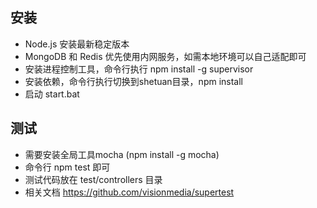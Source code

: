 
## 安装

* Node.js 安装最新稳定版本
* MongoDB 和 Redis 优先使用内网服务，如需本地环境可以自己适配即可
* 安装进程控制工具，命令行执行 npm install -g supervisor
* 安装依赖，命令行执行切换到shetuan目录，npm install
* 启动 start.bat


## 测试

* 需要安装全局工具mocha (npm install -g mocha)
* 命令行 npm test 即可
* 测试代码放在 test/controllers 目录
* 相关文档 https://github.com/visionmedia/supertest


